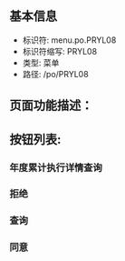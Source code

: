 
## 基本信息

- 标识符: menu.po.PRYL08
- 标识符缩写: PRYL08
- 类型: 菜单
- 路径: /po/PRYL08

## 页面功能描述：





## 按钮列表:


### 年度累计执行详情查询



### 拒绝



### 查询



### 同意


